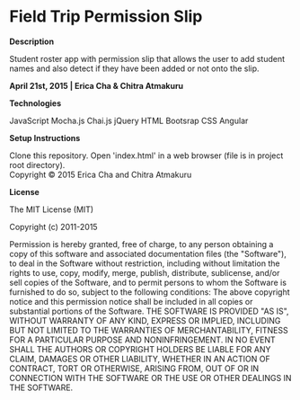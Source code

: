 <h1> Field Trip Permission Slip</h1>
<b>Description</b>

Student roster app with permission slip that allows the user to add student names and also detect if they have been added or not onto the slip.

<b> April 21st, 2015 | Erica Cha & Chitra Atmakuru</b>

<b>Technologies</b>

JavaScript
Mocha.js
Chai.js
jQuery
HTML
Bootsrap
CSS
Angular

<b>Setup Instructions</b>

Clone this repository. Open 'index.html' in a web browser (file is in project root directory).
<br>
Copyright © 2015 Erica Cha and Chitra Atmakuru

<b>License</b>

The MIT License (MIT)

Copyright (c) 2011-2015

Permission is hereby granted, free of charge, to any person obtaining a copy of this software and associated documentation files (the "Software"), to deal in the Software without restriction, including without limitation the rights to use, copy, modify, merge, publish, distribute, sublicense, and/or sell copies of the Software, and to permit persons to whom the Software is furnished to do so, subject to the following conditions: The above copyright notice and this permission notice shall be included in all copies or substantial portions of the Software. THE SOFTWARE IS PROVIDED "AS IS", WITHOUT WARRANTY OF ANY KIND, EXPRESS OR IMPLIED, INCLUDING BUT NOT LIMITED TO THE WARRANTIES OF MERCHANTABILITY, FITNESS FOR A PARTICULAR PURPOSE AND NONINFRINGEMENT. IN NO EVENT SHALL THE AUTHORS OR COPYRIGHT HOLDERS BE LIABLE FOR ANY CLAIM, DAMAGES OR OTHER LIABILITY, WHETHER IN AN ACTION OF CONTRACT, TORT OR OTHERWISE, ARISING FROM, OUT OF OR IN CONNECTION WITH THE SOFTWARE OR THE USE OR OTHER DEALINGS IN THE SOFTWARE.
